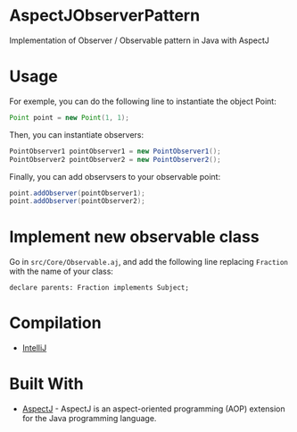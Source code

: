 # AspectJObserverPattern
Implementation of Observer / Observable pattern in Java with AspectJ


# Usage

For exemple, you can do the following line to instantiate the object Point:
```java
Point point = new Point(1, 1);
```

Then, you can instantiate observers:
```java
PointObserver1 pointObserver1 = new PointObserver1();
PointObserver2 pointObserver2 = new PointObserver2();
```

Finally, you can add observsers to your observable point:
```java
point.addObserver(pointObserver1);
point.addObserver(pointObserver2);
```

# Implement new observable class
Go in `src/Core/Observable.aj`, and add the following line replacing `Fraction` with the name of your class:

```aj
declare parents: Fraction implements Subject;
```


# Compilation
- [IntelliJ](https://www.jetbrains.com/help/idea/using-the-aspectj-ajc-compiler.html)

# Built With
- [AspectJ](https://www.eclipse.org/aspectj/) - AspectJ is an aspect-oriented programming (AOP) extension for the Java programming language.
